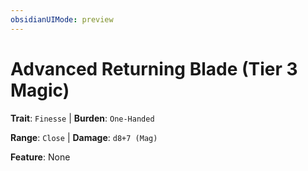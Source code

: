 ```yaml
---
obsidianUIMode: preview
---
```

# Advanced Returning Blade (Tier 3 Magic)

**Trait**: `Finesse` | **Burden**: `One-Handed`

**Range**: `Close` | **Damage**: `d8+7 (Mag)`

**Feature**: None